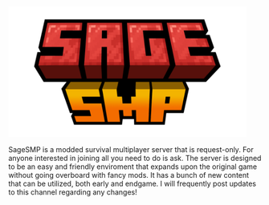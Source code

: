 <img src="images/SageSMPLogo.png" width="474" height="260"/>

SageSMP is a modded survival multiplayer server that is request-only. For anyone interested in joining all you need to do is ask. The server is designed to be an easy and friendly enviroment that expands upon the original game without going overboard with fancy mods. It has a bunch of new content that can be utilized, both early and endgame. I will frequently post updates to this channel regarding any changes! 

